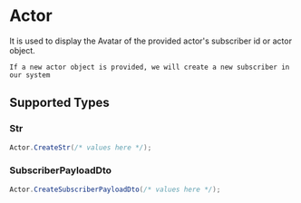 # Actor

It is used to display the Avatar of the provided actor's subscriber id or actor object.

    If a new actor object is provided, we will create a new subscriber in our system


## Supported Types

### Str

```csharp
Actor.CreateStr(/* values here */);
```

### SubscriberPayloadDto

```csharp
Actor.CreateSubscriberPayloadDto(/* values here */);
```
